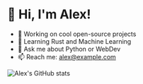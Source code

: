 # 👋 Hi, I'm Alex!
- 🔭 Working on cool open-source projects
- 🌱 Learning Rust and Machine Learning
- 💬 Ask me about Python or WebDev
- 📫 Reach me: alex@example.com

![Alex's GitHub stats](https://github-readme-stats.vercel.app/api?username=alex&show_icons=true&theme=radical)
